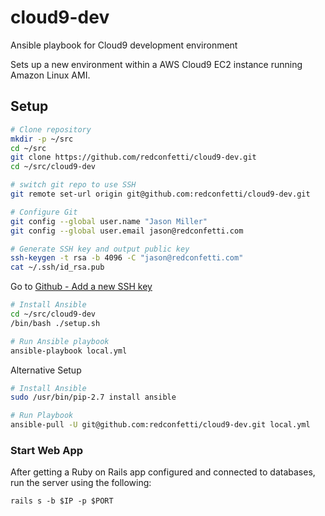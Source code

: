 # cloud9-dev

Ansible playbook for Cloud9 development environment

Sets up a new environment within a AWS Cloud9 EC2 instance running Amazon Linux
AMI.
## Setup

```bash
# Clone repository
mkdir -p ~/src
cd ~/src
git clone https://github.com/redconfetti/cloud9-dev.git
cd ~/src/cloud9-dev

# switch git repo to use SSH
git remote set-url origin git@github.com:redconfetti/cloud9-dev.git

# Configure Git
git config --global user.name "Jason Miller"
git config --global user.email jason@redconfetti.com

# Generate SSH key and output public key
ssh-keygen -t rsa -b 4096 -C "jason@redconfetti.com"
cat ~/.ssh/id_rsa.pub
```

Go to [Github - Add a new SSH key](https://github.com/settings/ssh/new)

```bash
# Install Ansible
cd ~/src/cloud9-dev
/bin/bash ./setup.sh

# Run Ansible playbook
ansible-playbook local.yml
```

Alternative Setup
```bash
# Install Ansible
sudo /usr/bin/pip-2.7 install ansible

# Run Playbook
ansible-pull -U git@github.com:redconfetti/cloud9-dev.git local.yml
```

### Start Web App

After getting a Ruby on Rails app configured and connected to databases,
run the server using the following:

```shell
rails s -b $IP -p $PORT
```
